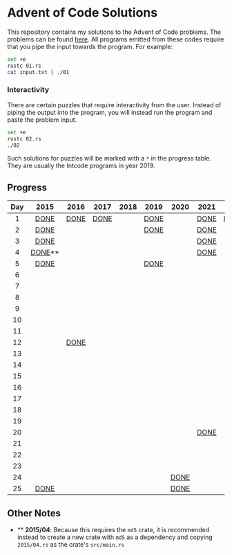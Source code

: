 # Advent of Code Solutions

This repository contains my solutions to the Advent of Code problems. The problems can be found [here](https://adventofcode.com/2015/events). All programs emitted from these codes require that you pipe the input towards the program. For example:

```bash
set +e
rustc 01.rs
cat input.txt | ./01
```

### Interactivity

There are certain puzzles that require interactivity from the user. Instead of piping the output into the program, you will instead run the program and paste the problem input.

```bash
set +e
rustc 02.rs
./02
```

Such solutions for puzzles will be marked with a `*` in the progress table. They are usually the Intcode programs in year 2019.

## Progress

| Day |         2015             |         2016         |         2017         |         2018         |          2019         |         2020         |         2021         |          2022        |
|:---:|:------------------------:|:--------------------:|:--------------------:|:--------------------:|:---------------------:|:--------------------:|:--------------------:|:--------------------:|
|  1  | [DONE](./2015/01.rs)     | [DONE](./2016/01.rs) | [DONE](./2017/01.rs) |                      | [DONE](./2019/01.rs)  |                      | [DONE](./2021/01.rs) | [DONE](./2022/01.rs) |
|  2  | [DONE](./2015/02.rs)     |                      |                      |                      | [DONE](./2019/02.rs)  |                      | [DONE](./2021/02.rs) |                      |
|  3  | [DONE](./2015/03.rs)     |                      |                      |                      |                       |                      | [DONE](./2021/03.rs) |                      |
|  4  | [DONE](./2015/04.rs)\*\* |                      |                      |                      |                       |                      | [DONE](./2021/04.rs) |                      |
|  5  | [DONE](./2015/05.rs)     |                      |                      |                      | [DONE](./2019/05.rs)  |                      |                      |                      |
|  6  |                          |                      |                      |                      |                       |                      |                      |                      |
|  7  |                          |                      |                      |                      |                       |                      |                      |                      |
|  8  |                          |                      |                      |                      |                       |                      |                      |                      |
|  9  |                          |                      |                      |                      |                       |                      |                      |                      |
| 10  |                          |                      |                      |                      |                       |                      |                      |                      |
| 11  |                          |                      |                      |                      |                       |                      |                      |                      |
| 12  |                          | [DONE](./2016/12.rs) |                      |                      |                       |                      |                      |                      |
| 13  |                          |                      |                      |                      |                       |                      |                      |                      |
| 14  |                          |                      |                      |                      |                       |                      |                      |                      |
| 15  |                          |                      |                      |                      |                       |                      |                      |                      |
| 16  |                          |                      |                      |                      |                       |                      |                      |                      |
| 17  |                          |                      |                      |                      |                       |                      |                      |                      |
| 18  |                          |                      |                      |                      |                       |                      |                      |                      |
| 19  |                          |                      |                      |                      |                       |                      |                      |                      |
| 20  |                          |                      |                      |                      |                       |                      | [DONE](./2021/20.rs) |                      |
| 21  |                          |                      |                      |                      |                       |                      |                      |                      |
| 22  |                          |                      |                      |                      |                       |                      |                      |                      |
| 23  |                          |                      |                      |                      |                       |                      |                      |                      |
| 24  |                          |                      |                      |                      |                       | [DONE](./2020/24.rs) |                      |                      |
| 25  | [DONE](./2015/25.rs)     |                      |                      |                      |                       | [DONE](./2020/25.rs) |                      |                      |

## Other Notes

- \*\* **2015/04**: Because this requires the `md5` crate, it is recommended instead to create a new crate with `md5` as a dependency and copying `2015/04.rs` as the crate's `src/main.rs`
